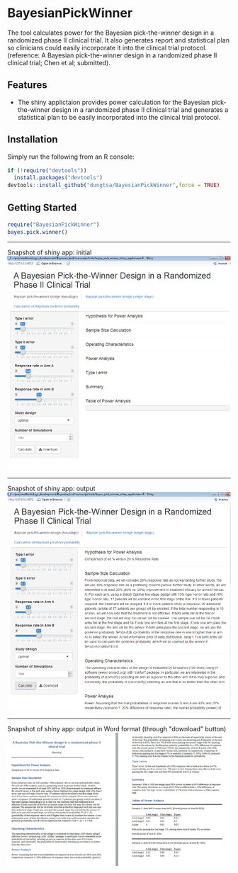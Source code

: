 # BayesianPickWinner
The tool calculates power for the Bayesian pick-the-winner design in a randomized phase II clinical trial. It also generates report and statistical plan so clinicians could easily incorporate it into the clinical trial protocol.
(reference: A Bayesian pick-the-winner design in a randomized phase II clinical trial; Chen et al; submitted).

## Features

* The shiny applictaion provides power calculation for the Bayesian pick-the-winner design in a randomized phase II clinical trial and generates a statistical plan to be easily incorporated  into the clinical trial protocol. 

## Installation

Simply run the following from an R console:

```r
if (!require("devtools"))
  install.packages("devtools")
devtools::install_github("dungtsa/BayesianPickWinner",force = TRUE)
```

## Getting Started

```r
require("BayesianPickWinner")
bayes.pick.winner()
```
-------------------------------
Snapshot of shiny app: initial 
![snapshot of shiny app: initial](inst/img/shiny1.png)

-------------------------------
Snapshot of shiny app: output
![snapshot of shiny app: output](inst/img/shiny2.png)

-------------------------------
Snapshot of shiny app: output in Word format (through "download" button)
![snapshot of shiny app: output](inst/img/shiny3.png)
